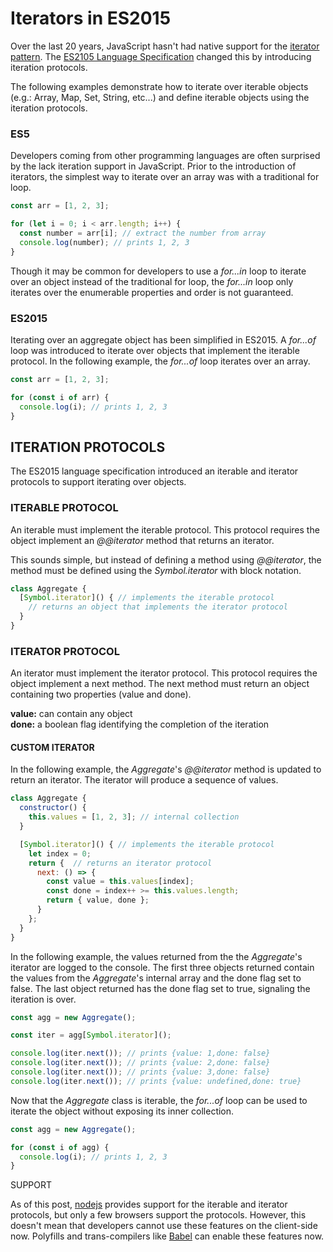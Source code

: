 # Iterators in ES2015
Over the last 20 years, JavaScript hasn't had native support for the [iterator pattern](https://en.wikipedia.org/wiki/Iterator_pattern). The [ES2105 Language Specification](http://www.ecma-international.org/ecma-262/6.0/) changed this by introducing iteration protocols.

The following examples demonstrate how to iterate over iterable objects (e.g.: Array, Map, Set, String, etc...) and define iterable objects using the iteration protocols.

### ES5

Developers coming from other programming languages are often surprised by the lack iteration support in JavaScript. Prior to the introduction of iterators, the simplest way to iterate over an array was with a traditional for loop.

```javascript
const arr = [1, 2, 3];

for (let i = 0; i < arr.length; i++) {
  const number = arr[i]; // extract the number from array
  console.log(number); // prints 1, 2, 3
}
```

Though it may be common for developers to use a _for...in_ loop to iterate over an object instead of the traditional for loop, the _for...in_ loop only iterates over the enumerable properties and order is not guaranteed.

### ES2015

Iterating over an aggregate object has been simplified in ES2015. A _for...of_  loop was introduced to iterate over objects that implement the iterable protocol. In the following example, the _for...of_  loop iterates over an array.

```javascript
const arr = [1, 2, 3];

for (const i of arr) {
  console.log(i); // prints 1, 2, 3
}
```

## ITERATION PROTOCOLS

The ES2015 language specification introduced an iterable and iterator protocols to support iterating over objects.

### ITERABLE PROTOCOL

An iterable must implement the iterable protocol. This protocol requires the object implement an _@@iterator_ method that returns an iterator.

This sounds simple, but instead of defining a method using _@@iterator_, the method must be defined using the _Symbol.iterator_ with block notation.

```javascript
class Aggregate {
  [Symbol.iterator]() { // implements the iterable protocol
    // returns an object that implements the iterator protocol
  }
}
```

### ITERATOR PROTOCOL

An iterator must implement the iterator protocol. This protocol requires the object implement a next method. The next method must return an object containing two properties (value and done).

**value:** can contain any object  
**done:** a boolean flag identifying the completion of the iteration


#### CUSTOM ITERATOR

In the following example, the _Aggregate_'s _@@iterator_ method is updated to return an iterator. The iterator will produce a sequence of values.

```javascript
class Aggregate {
  constructor() {
    this.values = [1, 2, 3]; // internal collection
  }

  [Symbol.iterator]() { // implements the iterable protocol
    let index = 0;
    return {  // returns an iterator protocol
      next: () => {
        const value = this.values[index];
        const done = index++ >= this.values.length;
        return { value, done };
      }
    };
  }
}
```

In the following example, the values returned from the the _Aggregate_'s iterator are logged to the console. The first three objects returned contain the values from the _Aggregate_'s internal array and the done flag set to false. The last object returned has the done flag set to true, signaling the iteration is over.

```javascript
const agg = new Aggregate();

const iter = agg[Symbol.iterator]();

console.log(iter.next()); // prints {value: 1,done: false}
console.log(iter.next()); // prints {value: 2,done: false}
console.log(iter.next()); // prints {value: 3,done: false}
console.log(iter.next()); // prints {value: undefined,done: true}
```

Now that the _Aggregate_ class is iterable, the _for...of_  loop can be used to iterate the object without exposing its inner collection.

```javascript
const agg = new Aggregate();

for (const i of agg) {
  console.log(i); // prints 1, 2, 3
}
```

SUPPORT

As of this post, [nodejs](https://nodejs.org) provides support for the iterable and iterator protocols, but only a few browsers support the protocols. However, this doesn't mean that developers cannot use these features on the client-side now.  Polyfills and trans-compilers like [Babel](https://babeljs.io/) can enable these features now.
